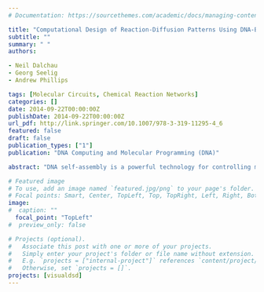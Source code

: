 ```yaml
---
# Documentation: https://sourcethemes.com/academic/docs/managing-content/

title: "Computational Design of Reaction-Diffusion Patterns Using DNA-Based Chemical Reaction Networks"
subtitle: ""
summary: " "
authors:

- Neil Dalchau
- Georg Seelig
- Andrew Phillips

tags: [Molecular Circuits, Chemical Reaction Networks]
categories: []
date: 2014-09-22T00:00:00Z
publishDate: 2014-09-22T00:00:00Z
url_pdf: http://link.springer.com/10.1007/978-3-319-11295-4_6
featured: false
draft: false
publication_types: ["1"]
publication: "DNA Computing and Molecular Programming (DNA)"

abstract: "DNA self-assembly is a powerful technology for controlling matter at the nanometre to micron scale, with potential applications in high-precision organisation and positioning of molecular components. How-ever, the ability to program DNA-only self-organisation beyond the mi-croscopic scale is currently lacking. In this paper we propose a computa-tional method for programming spatial organisation of DNA at the cen-timetre scale, by means of DNA strand displacement reaction diffusion systems. We use this method to analyse the spatiotemporal dynamics of an autocatalytic system, a predator-prey oscillator and a two-species con-sensus network. We find that both autocatalytic and oscillating systems can support travelling waves across centimetre distances, and that con-sensus in a spatial context results in the spontaneous formation of distinct spatial domains, in which one species is completely eliminated. Together, our results suggest that programmed spatial self-organisation of DNA, through a reaction diffusion mechanism, is achievable with current DNA strand displacement technology."

# Featured image
# To use, add an image named `featured.jpg/png` to your page's folder.
# Focal points: Smart, Center, TopLeft, Top, TopRight, Left, Right, BottomLeft, Bottom, BottomRight.
image: 
#  caption: ""
  focal_point: "TopLeft"
#  preview_only: false

# Projects (optional).
#   Associate this post with one or more of your projects.
#   Simply enter your project's folder or file name without extension.
#   E.g. `projects = ["internal-project"]` references `content/project/deep-learning/index.md`.
#   Otherwise, set `projects = []`.
projects: [visualdsd]
---
```

